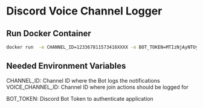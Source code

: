 # Discord Voice Channel Logger

## Run Docker Container

```bash
docker run  -e CHANNEL_ID=123367811573416XXXX -e BOT_TOKEN=MTIzNjAyNTUyMzgzMDc4XXX.XXXXX.XXXXXXXXXX -e VOICE_CHANNEL_ID=10700906303169XXXXXX  discordcoffeebot:0.0.5
```

## Needed Environment Variables

CHANNEL_ID: Channel ID where the Bot logs the notifications
VOICE_CHANNEL_ID: Channel ID where join actions should be logged for

BOT_TOKEN: Discord Bot Token to authenticate application